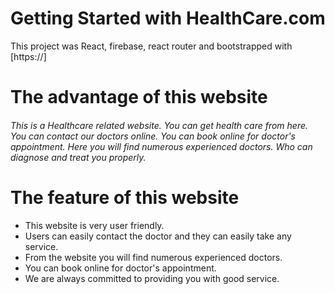 # Getting Started with HealthCare.com

This project was React, firebase, react router and bootstrapped with 
[https://]

# The advantage of this website

<h6>
This is a Healthcare related website. You can get health care from here. You can contact our doctors online. You can book online for doctor's appointment. Here you will find numerous experienced doctors. Who can diagnose and treat you properly.
</h6>

# The feature of this website

<ul>
<li>This website is very user friendly.</li>
<li>Users can easily contact the doctor and they can easily take any service.</li>
<li>From the website you will find numerous experienced doctors.</li>
<li>You can book online for doctor's appointment.</li>
<li>We are always committed to providing you with good service.</li>
</ul>